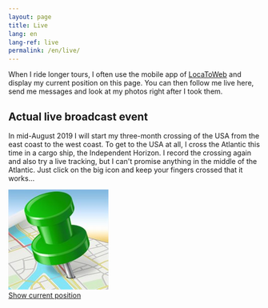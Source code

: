 ```yaml
---
layout: page
title: Live
lang: en
lang-ref: live
permalink: /en/live/
---
```


When I ride longer tours, I often use the mobile app of [LocaToWeb](https://locatoweb.com/user/mcpringle) and display my current position on this page. You can then follow me live here, send me messages and look at my photos right after I took them.

## Actual live broadcast event

In mid-August 2019 I will start my three-month crossing of the USA from the east coast to the west coast. To get to the USA at all, I cross the Atlantic this time in a cargo ship, the Independent Horizon. I record the crossing again and also try a live tracking, but I can't promise anything in the middle of the Atlantic. Just click on the big icon and keep your fingers crossed that it works...

[![LocaToWeb](/images/locatoweb.jpg)  
Show current position](https://locatoweb.com/map/single/1130185043)
